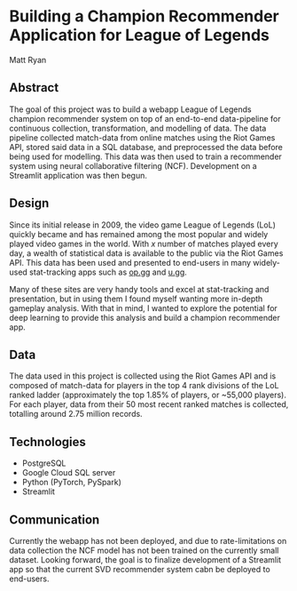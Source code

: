 # Building a Champion Recommender Application for League of Legends
Matt Ryan

## Abstract

The goal of this project was to build a webapp League of Legends champion recommender system on top of an end-to-end data-pipeline for continuous collection, transformation, and modelling of data.  The data pipeline collected match-data from online matches using the Riot Games API, stored said data in a SQL database, and preprocessed the data before being used for modelling.  This data was then used to train a recommender system using neural collaborative filtering (NCF). Development on a Streamlit application was then begun.

## Design

Since its initial release in 2009, the video game League of Legends (LoL) quickly became and has remained among the most popular and widely played video games in the world. With *x* number of matches played every day, a wealth of statistical data is available to the public via the Riot Games API. This data has been used and presented to end-users in many widely-used stat-tracking apps such as [op.gg](https://na.op.gg/) and [u.gg](https://u.gg/).

Many of these sites are very handy tools and excel at stat-tracking and presentation, but in using them I found myself wanting more in-depth gameplay analysis. With that in mind, I wanted to explore the potential for deep learning to provide this analysis and build a champion recommender app.

## Data

The data used in this project is collected using the Riot Games API and is composed of match-data for players in the top 4 rank divisions of the LoL ranked ladder (approximately the top 1.85% of players, or ~55,000 players). For each player, data from their 50 most recent ranked matches is collected, totalling around 2.75 million records.



## Technologies

- PostgreSQL
- Google Cloud SQL server
- Python (PyTorch, PySpark)
- Streamlit


## Communication

Currently the webapp has not been deployed, and due to rate-limitations on data collection the NCF model has not been trained on the currently small dataset. Looking forward, the goal is to finalize development of a Streamlit app so that the current SVD recommender system cabn be deployed to end-users.